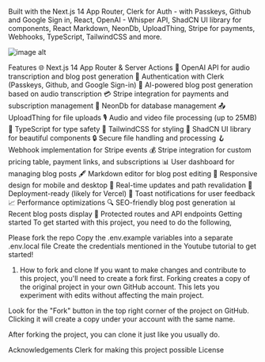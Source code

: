 Built with the Next.js 14 App Router, Clerk for Auth - with Passkeys, Github and Google Sign in, React, OpenAI - Whisper API, ShadCN UI library for components, React Markdown, NeonDb, UploadThing, Stripe for payments, Webhooks, TypeScript, TailwindCSS and more.


![image alt]()





Features
🌐 Next.js 14 App Router & Server Actions
🤖 OpenAI API for audio transcription and blog post generation
🔐 Authentication with Clerk (Passkeys, Github, and Google Sign-in)
📝 AI-powered blog post generation based on audio transcription
💳 Stripe integration for payments and subscription management
💾 NeonDb for database management
📤 UploadThing for file uploads
🎙️ Audio and video file processing (up to 25MB)
📜 TypeScript for type safety
💅 TailwindCSS for styling
🎨 ShadCN UI library for beautiful components
🔒 Secure file handling and processing
🪝 Webhook implementation for Stripe events
💰 Stripe integration for custom pricing table, payment links, and subscriptions
📊 User dashboard for managing blog posts
🖋️ Markdown editor for blog post editing
📱 Responsive design for mobile and desktop
🔄 Real-time updates and path revalidation
🚀 Deployment-ready (likely for Vercel)
🔔 Toast notifications for user feedback
📈 Performance optimizations
🔍 SEO-friendly blog post generation
📊 Recent blog posts display
🔐 Protected routes and API endpoints
Getting started
To get started with this project, you need to do the following,

Please fork the repo
Copy the .env.example variables into a separate .env.local file
Create the credentials mentioned in the Youtube tutorial to get started!
1. How to fork and clone
If you want to make changes and contribute to this project, you'll need to create a fork first. Forking creates a copy of the original project in your own GitHub account. This lets you experiment with edits without affecting the main project.

Look for the "Fork" button in the top right corner of the project on GitHub. Clicking it will create a copy under your account with the same name.

After forking the project, you can clone it just like you usually do.

Acknowledgements
Clerk for making this project possible
License
